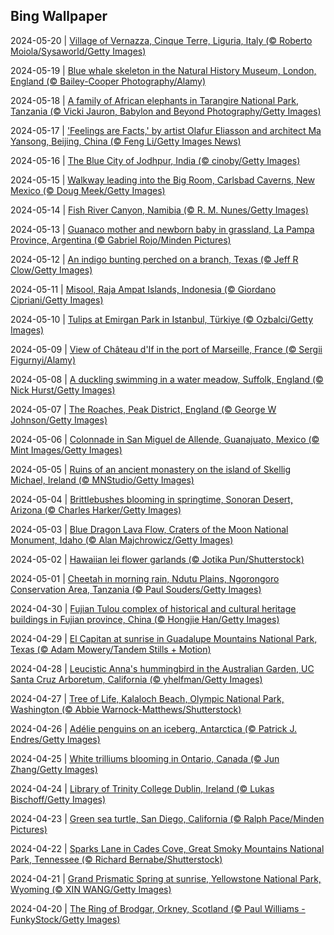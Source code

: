 ## Bing Wallpaper
2024-05-20 | [Village of Vernazza, Cinque Terre, Liguria, Italy (© Roberto Moiola/Sysaworld/Getty Images)](./wallpaper/2024-05-20.jpg) 

2024-05-19 | [Blue whale skeleton in the Natural History Museum, London, England (© Bailey-Cooper Photography/Alamy)](./wallpaper/2024-05-19.jpg) 

2024-05-18 | [A family of African elephants in Tarangire National Park, Tanzania (© Vicki Jauron, Babylon and Beyond Photography/Getty Images)](./wallpaper/2024-05-18.jpg) 

2024-05-17 | ['Feelings are Facts,' by artist Olafur Eliasson and architect Ma Yansong, Beijing, China (© Feng Li/Getty Images News)](./wallpaper/2024-05-17.jpg) 

2024-05-16 | [The Blue City of Jodhpur, India (© cinoby/Getty Images)](./wallpaper/2024-05-16.jpg) 

2024-05-15 | [Walkway leading into the Big Room, Carlsbad Caverns, New Mexico (© Doug Meek/Getty Images)](./wallpaper/2024-05-15.jpg) 

2024-05-14 | [Fish River Canyon, Namibia (© R. M. Nunes/Getty Images)](./wallpaper/2024-05-14.jpg) 

2024-05-13 | [Guanaco mother and newborn baby in grassland, La Pampa Province, Argentina (© Gabriel Rojo/Minden Pictures)](./wallpaper/2024-05-13.jpg) 

2024-05-12 | [An indigo bunting perched on a branch, Texas (© Jeff R Clow/Getty Images)](./wallpaper/2024-05-12.jpg) 

2024-05-11 | [Misool, Raja Ampat Islands, Indonesia (© Giordano Cipriani/Getty Images)](./wallpaper/2024-05-11.jpg) 

2024-05-10 | [Tulips at Emirgan Park in Istanbul, Türkiye (© Ozbalci/Getty Images)](./wallpaper/2024-05-10.jpg) 

2024-05-09 | [View of Château d'If in the port of Marseille, France (© Sergii Figurnyi/Alamy)](./wallpaper/2024-05-09.jpg) 

2024-05-08 | [A duckling swimming in a water meadow, Suffolk, England (© Nick Hurst/Getty Images)](./wallpaper/2024-05-08.jpg) 

2024-05-07 | [The Roaches, Peak District, England (© George W Johnson/Getty Images)](./wallpaper/2024-05-07.jpg) 

2024-05-06 | [Colonnade in San Miguel de Allende, Guanajuato, Mexico (© Mint Images/Getty Images)](./wallpaper/2024-05-06.jpg) 

2024-05-05 | [Ruins of an ancient monastery on the island of Skellig Michael, Ireland (© MNStudio/Getty Images)](./wallpaper/2024-05-05.jpg) 

2024-05-04 | [Brittlebushes blooming in springtime, Sonoran Desert, Arizona (© Charles Harker/Getty Images)](./wallpaper/2024-05-04.jpg) 

2024-05-03 | [Blue Dragon Lava Flow, Craters of the Moon National Monument, Idaho (© Alan Majchrowicz/Getty Images)](./wallpaper/2024-05-03.jpg) 

2024-05-02 | [Hawaiian lei flower garlands (© Jotika Pun/Shutterstock)](./wallpaper/2024-05-02.jpg) 

2024-05-01 | [Cheetah in morning rain, Ndutu Plains, Ngorongoro Conservation Area, Tanzania (© Paul Souders/Getty Images)](./wallpaper/2024-05-01.jpg) 

2024-04-30 | [Fujian Tulou complex of historical and cultural heritage buildings in Fujian province, China (© Hongjie Han/Getty Images)](./wallpaper/2024-04-30.jpg) 

2024-04-29 | [El Capitan at sunrise in Guadalupe Mountains National Park, Texas (© Adam Mowery/Tandem Stills + Motion)](./wallpaper/2024-04-29.jpg) 

2024-04-28 | [Leucistic Anna's hummingbird in the Australian Garden, UC Santa Cruz Arboretum, California (© yhelfman/Getty Images)](./wallpaper/2024-04-28.jpg) 

2024-04-27 | [Tree of Life, Kalaloch Beach, Olympic National Park, Washington (© Abbie Warnock-Matthews/Shutterstock)](./wallpaper/2024-04-27.jpg) 

2024-04-26 | [Adélie penguins on an iceberg, Antarctica (© Patrick J. Endres/Getty Images)](./wallpaper/2024-04-26.jpg) 

2024-04-25 | [White trilliums blooming in Ontario, Canada (© Jun Zhang/Getty Images)](./wallpaper/2024-04-25.jpg) 

2024-04-24 | [Library of Trinity College Dublin, Ireland (© Lukas Bischoff/Getty Images)](./wallpaper/2024-04-24.jpg) 

2024-04-23 | [Green sea turtle, San Diego, California (© Ralph Pace/Minden Pictures)](./wallpaper/2024-04-23.jpg) 

2024-04-22 | [Sparks Lane in Cades Cove, Great Smoky Mountains National Park, Tennessee (© Richard Bernabe/Shutterstock)](./wallpaper/2024-04-22.jpg) 

2024-04-21 | [Grand Prismatic Spring at sunrise, Yellowstone National Park, Wyoming (© XIN WANG/Getty Images)](./wallpaper/2024-04-21.jpg) 

2024-04-20 | [The Ring of Brodgar, Orkney, Scotland (© Paul Williams - FunkyStock/Getty Images)](./wallpaper/2024-04-20.jpg) 

